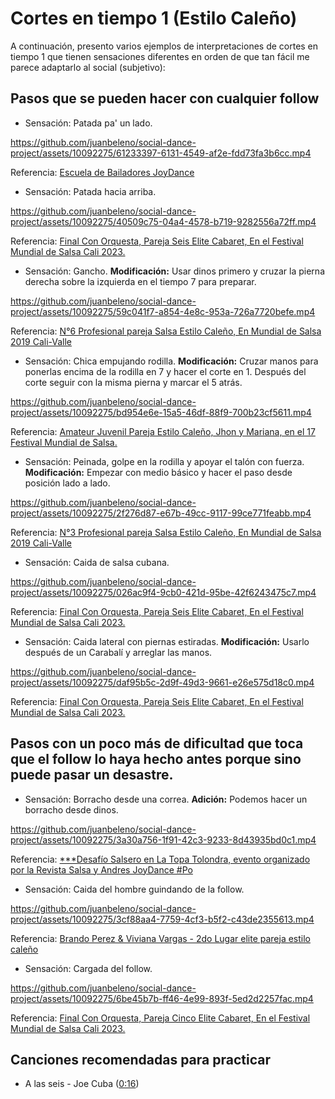 # Cortes en tiempo 1 (Estilo Caleño)

A continuación, presento varios ejemplos de interpretaciones de cortes en tiempo 1 que tienen sensaciones diferentes en orden de que tan fácil me parece adaptarlo al social (subjetivo):

## Pasos que se pueden hacer con cualquier follow

- Sensación: Patada pa' un lado.

https://github.com/juanbeleno/social-dance-project/assets/10092275/61233397-6131-4549-af2e-fdd73fa3b6cc.mp4

Referencia: [Escuela de Bailadores JoyDance](https://www.youtube.com/watch?v=oUccfcm8jbo&t=63s)


- Sensación: Patada hacia arriba.

https://github.com/juanbeleno/social-dance-project/assets/10092275/40509c75-04a4-4578-b719-9282556a72ff.mp4

Referencia: [Final Con Orquesta, Pareja Seis Elite Cabaret, En el Festival Mundial de Salsa Cali 2023.](https://www.youtube.com/watch?v=n7mDCg1IezI&t=44s)


- Sensación: Gancho. **Modificación:** Usar dinos primero y cruzar la pierna derecha sobre la izquierda en el tiempo 7 para preparar.

https://github.com/juanbeleno/social-dance-project/assets/10092275/59c041f7-a854-4e8c-953a-726a7720befe.mp4

Referencia: [N°6 Profesional pareja Salsa Estilo Caleño, En Mundial de Salsa 2019 Cali-Valle](https://www.youtube.com/watch?v=R6mqcR0UXhA&t=82s)


- Sensación: Chica empujando rodilla. **Modificación:** Cruzar manos para ponerlas encima de la rodilla en 7 y hacer el corte en 1. Después del corte seguir con la misma pierna y marcar el 5 atrás.

https://github.com/juanbeleno/social-dance-project/assets/10092275/bd954e6e-15a5-46df-88f9-700b23cf5611.mp4

Referencia: [Amateur Juvenil Pareja Estilo Caleño, Jhon y Mariana, en el 17 Festival Mundial de Salsa.](https://www.youtube.com/watch?v=vP_24zduLNA&t=81s)


- Sensación: Peinada, golpe en la rodilla y apoyar el talón con fuerza. **Modificación:** Empezar con medio básico y hacer el paso desde posición lado a lado.

https://github.com/juanbeleno/social-dance-project/assets/10092275/2f276d87-e67b-49cc-9117-99ce771feabb.mp4

Referencia: [N°3 Profesional pareja Salsa Estilo Caleño, En Mundial de Salsa 2019 Cali-Valle](https://www.youtube.com/watch?v=35ccWNTKzFA&t=20s)


- Sensación: Caida de salsa cubana.

https://github.com/juanbeleno/social-dance-project/assets/10092275/026ac9f4-9cb0-421d-95be-42f6243475c7.mp4

Referencia: [Final Con Orquesta, Pareja Seis Elite Cabaret, En el Festival Mundial de Salsa Cali 2023.](https://www.youtube.com/watch?v=n7mDCg1IezI&t=99s)


- Sensación: Caida lateral con piernas estiradas. **Modificación:** Usarlo después de un Carabalí y arreglar las manos.

https://github.com/juanbeleno/social-dance-project/assets/10092275/daf95b5c-2d9f-49d3-9661-e26e575d18c0.mp4

Referencia: [Final Con Orquesta, Pareja Seis Elite Cabaret, En el Festival Mundial de Salsa Cali 2023.](https://www.youtube.com/watch?v=n7mDCg1IezI&t=38s)


## Pasos con un poco más de dificultad que toca que el follow lo haya hecho antes porque sino puede pasar un desastre.

- Sensación: Borracho desde una correa. **Adición:** Podemos hacer un borracho desde dinos.

https://github.com/juanbeleno/social-dance-project/assets/10092275/3a30a756-1f91-42c3-9233-8d43935bd0c1.mp4

Referencia: [***Desafío Salsero en La Topa Tolondra, evento organizado por la Revista Salsa y Andres JoyDance #Po](https://www.youtube.com/watch?v=zcL_j4y4PVY&t=121s)


- Sensación: Caida del hombre guindando de la follow.

https://github.com/juanbeleno/social-dance-project/assets/10092275/3cf88aa4-7759-4cf3-b5f2-c43de2355613.mp4

Referencia: [Brando Perez & Viviana Vargas - 2do Lugar elite pareja estilo caleño](https://www.youtube.com/watch?v=lVRXvvmeNc0&t=63s)


- Sensación: Cargada del follow.

https://github.com/juanbeleno/social-dance-project/assets/10092275/6be45b7b-ff46-4e99-893f-5ed2d2257fac.mp4

Referencia: [Final Con Orquesta, Pareja Cinco Elite Cabaret, En el Festival Mundial de Salsa Cali 2023.](https://www.youtube.com/watch?v=PyNKAwBV7yo&t=29s)


## Canciones recomendadas para practicar

- A las seis - Joe Cuba ([0:16](https://youtu.be/_nNf-Kv5HpE?si=p8oAX9YZMGP-UaRF&t=16))
